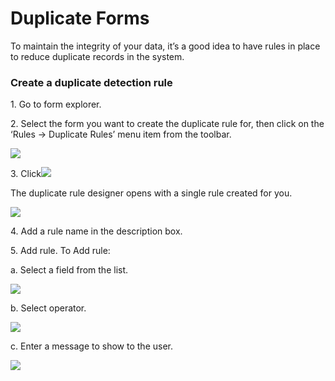 # Duplicate Forms

To maintain the integrity of your data, it’s a good idea to have rules in place to reduce duplicate records in the system.

### Create a duplicate detection rule

1\. Go to form explorer.

2\. Select the form you want to create the duplicate rule for, then click on the ‘Rules -> Duplicate Rules’ menu item from the toolbar.

![](https://captisa.com/wp-content/uploads/2018/11/FormRules1-1.png)

3\. Click![](https://captisa.com/wp-content/uploads/2018/11/NewRule.png)

The duplicate rule designer opens with a single rule created for you.

![](https://captisa.com/wp-content/uploads/2018/11/duplicateRuleNew.png)

4\. Add a rule name in the description box.

5\. Add rule. To Add rule:

a. Select a field from the list.

![](https://captisa.com/wp-content/uploads/2018/11/duplicateRuleFields.png)

b. Select operator.

![](https://captisa.com/wp-content/uploads/2018/11/duplicateRuleOperator.png)

c. Enter a message to show to the user.

![](https://captisa.com/wp-content/uploads/2018/11/duplicate-rule-1.png)
